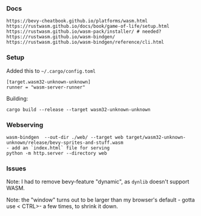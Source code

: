 ### Docs

    https://bevy-cheatbook.github.io/platforms/wasm.html
    https://rustwasm.github.io/docs/book/game-of-life/setup.html
    https://rustwasm.github.io/wasm-pack/installer/ # needed?
    https://rustwasm.github.io/wasm-bindgen/
    https://rustwasm.github.io/wasm-bindgen/reference/cli.html

### Setup
Added this to `~/.cargo/config.toml`

    [target.wasm32-unknown-unknown]
    runner = "wasm-server-runner"

Building:

    cargo build --release --target wasm32-unknown-unknown

### Webserving

    wasm-bindgen  --out-dir ./web/ --target web target/wasm32-unknown-unknown/release/bevy-sprites-and-stuff.wasm
    - add an `index.html` file for serving
    python -m http.server --directory web

### Issues
Note: I had to remove bevy-feature "dynamic", as `dynlib` doesn't support WASM.

Note: the "window" turns out to be larger than my browser's default - gotta use
< CTRL>- a few times, to shrink it down.
